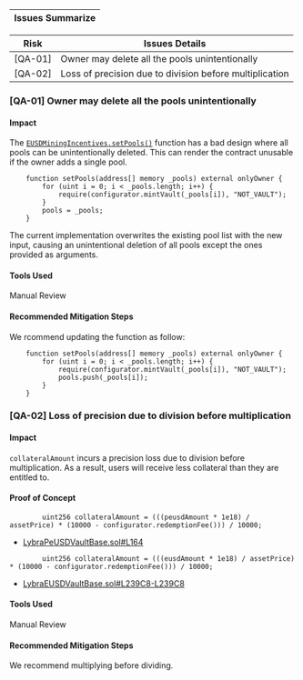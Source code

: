 | Issues Summarize|
|-----------------|

| Risk    | Issues Details                                                                                                |
|---------|---------------------------------------------------------------------------------------------------------------|
| [QA-01] | Owner may delete all the pools unintentionally                                                                |
| [QA-02] | Loss of precision due to division before multiplication                                                       |

### [QA-01] Owner may delete all the pools unintentionally

#### Impact

The [`EUSDMiningIncentives.setPools()`](https://github.com/code-423n4/2023-06-lybra/blob/main/contracts/lybra/miner/EUSDMiningIncentives.sol#L93-L98) function has a bad design where all pools can be unintentionally deleted. This can render the contract unusable if the owner adds a single pool.

```solidity
    function setPools(address[] memory _pools) external onlyOwner {
        for (uint i = 0; i < _pools.length; i++) {
            require(configurator.mintVault(_pools[i]), "NOT_VAULT");
        }
        pools = _pools;
    }
```

The current implementation overwrites the existing pool list with the new input, causing an unintentional deletion of all pools except the ones provided as arguments.

#### Tools Used

Manual Review

#### Recommended Mitigation Steps

We rcommend updating the function as follow:

```solidity
    function setPools(address[] memory _pools) external onlyOwner {
        for (uint i = 0; i < _pools.length; i++) {
            require(configurator.mintVault(_pools[i]), "NOT_VAULT");
            pools.push(_pools[i]);
        }
    }
```

### [QA-02] Loss of precision due to division before multiplication

#### Impact

`collateralAmount` incurs a precision loss due to division before multiplication. As a result, users will receive less collateral than they are entitled to.

#### Proof of Concept

```solidity
        uint256 collateralAmount = (((peusdAmount * 1e18) / assetPrice) * (10000 - configurator.redemptionFee())) / 10000;
```

- [LybraPeUSDVaultBase.sol#L164](https://github.com/code-423n4/2023-06-lybra/blob/main/contracts/lybra/pools/base/LybraPeUSDVaultBase.sol#L164)

```solidity
        uint256 collateralAmount = (((eusdAmount * 1e18) / assetPrice) * (10000 - configurator.redemptionFee())) / 10000;
```

- [LybraEUSDVaultBase.sol#L239C8-L239C8](https://github.com/code-423n4/2023-06-lybra/blob/main/contracts/lybra/pools/base/LybraEUSDVaultBase.sol#L239C8-L239C8)

#### Tools Used

Manual Review

#### Recommended Mitigation Steps

We recommend multiplying before dividing.
